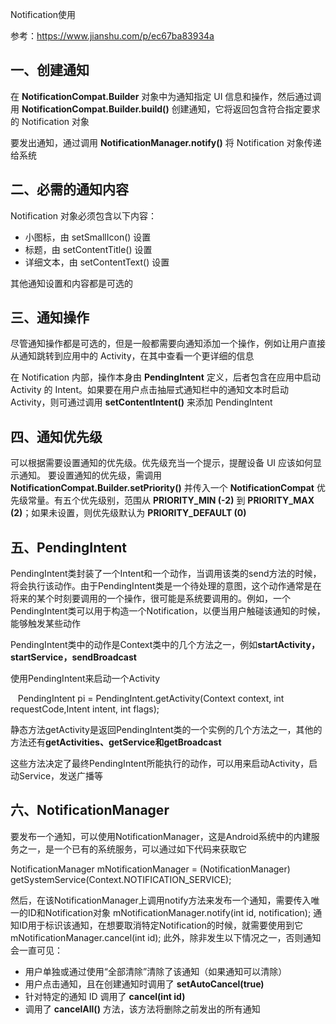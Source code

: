 Notification使用

参考：https://www.jianshu.com/p/ec67ba83934a

## **一、创建通知**

在 **NotificationCompat.Builder** 对象中为通知指定 UI 信息和操作，然后通过调用 **NotificationCompat.Builder.build()** 创建通知，它将返回包含符合指定要求的 Notification 对象

要发出通知，通过调用 **NotificationManager.notify()** 将 Notification 对象传递给系统

## **二、必需的通知内容**

Notification 对象必须包含以下内容：

- 小图标，由 setSmallIcon() 设置
- 标题，由 setContentTitle() 设置
- 详细文本，由 setContentText() 设置

其他通知设置和内容都是可选的

## **三、通知操作**

尽管通知操作都是可选的，但是一般都需要向通知添加一个操作，例如让用户直接从通知跳转到应用中的 Activity，在其中查看一个更详细的信息

在 Notification 内部，操作本身由 **PendingIntent** 定义，后者包含在应用中启动 Activity 的 Intent。如果要在用户点击抽屉式通知栏中的通知文本时启动 Activity，则可通过调用 **setContentIntent()** 来添加 PendingIntent

## **四、通知优先级**

可以根据需要设置通知的优先级。优先级充当一个提示，提醒设备 UI 应该如何显示通知。 要设置通知的优先级，需调用 **NotificationCompat.Builder.setPriority()** 并传入一个 **NotificationCompat** 优先级常量。有五个优先级别，范围从 **PRIORITY_MIN (-2)** 到 **PRIORITY_MAX (2)**；如果未设置，则优先级默认为 **PRIORITY_DEFAULT (0)**

## **五、PendingIntent**

PendingIntent类封装了一个Intent和一个动作，当调用该类的send方法的时候，将会执行该动作。由于PendingIntent类是一个待处理的意图，这个动作通常是在将来的某个时刻要调用的一个操作，很可能是系统要调用的。例如，一个PendingIntent类可以用于构造一个Notification，以便当用户触碰该通知的时候，能够触发某些动作

PendingIntent类中的动作是Context类中的几个方法之一，例如**startActivity，startService，sendBroadcast**

使用PendingIntent来启动一个Activity

   PendingIntent pi = PendingIntent.getActivity(Context context, int requestCode,Intent intent, int flags);

静态方法getActivity是返回PendingIntent类的一个实例的几个方法之一，其他的方法还有**getActivities、getService和getBroadcast**

这些方法决定了最终PendingIntent所能执行的动作，可以用来启动Activity，启动Service，发送广播等

## **六、NotificationManager**

要发布一个通知，可以使用NotificationManager，这是Android系统中的内建服务之一，是一个已有的系统服务，可以通过如下代码来获取它

NotificationManager mNotificationManager = (NotificationManager) getSystemService(Context.NOTIFICATION_SERVICE);

然后，在该NotificationManager上调用notify方法来发布一个通知，需要传入唯一的ID和Notification对象
mNotificationManager.notify(int id, notification);
通知ID用于标识该通知，在想要取消特定Notification的时候，就需要使用到它
mNotificationManager.cancel(int id);
此外，除非发生以下情况之一，否则通知会一直可见：

- 用户单独或通过使用“全部清除”清除了该通知（如果通知可以清除）
- 用户点击通知，且在创建通知时调用了 **setAutoCancel(true)**
- 针对特定的通知 ID 调用了 **cancel(int id)**
- 调用了 **cancelAll()** 方法，该方法将删除之前发出的所有通知